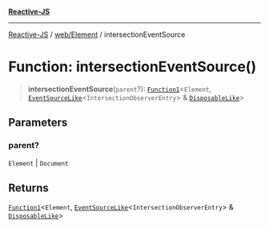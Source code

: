 [**Reactive-JS**](../../../README.md)

***

[Reactive-JS](../../../README.md) / [web/Element](../README.md) / intersectionEventSource

# Function: intersectionEventSource()

> **intersectionEventSource**(`parent`?): [`Function1`](../../../functions/type-aliases/Function1.md)\<`Element`, [`EventSourceLike`](../../../computations/interfaces/EventSourceLike.md)\<`IntersectionObserverEntry`\> & [`DisposableLike`](../../../utils/interfaces/DisposableLike.md)\>

## Parameters

### parent?

`Element` | `Document`

## Returns

[`Function1`](../../../functions/type-aliases/Function1.md)\<`Element`, [`EventSourceLike`](../../../computations/interfaces/EventSourceLike.md)\<`IntersectionObserverEntry`\> & [`DisposableLike`](../../../utils/interfaces/DisposableLike.md)\>
